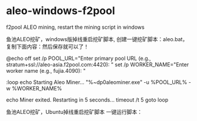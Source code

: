 # aleo-windows-f2pool
f2pool ALEO mining, restart the mining script in windows

鱼池ALEO挖矿，windows版掉线重启挖矿脚本,
创建一键挖矿脚本：aleo.bat，复制下面内容：然后保存就可以了！

@echo off
set /p POOL_URL="Enter primary pool URL (e.g., stratum+ssl://aleo-asia.f2pool.com:4420): "
set /p WORKER_NAME="Enter worker name (e.g., fujia.4090): "

:loop
echo Starting Aleo Miner...
"%~dp0aleominer.exe" -u %POOL_URL% -w %WORKER_NAME%

echo Miner exited. Restarting in 5 seconds...
timeout /t 5
goto loop

鱼池ALEO挖矿，Ubuntu掉线重启挖矿脚本
一键运行脚本：
